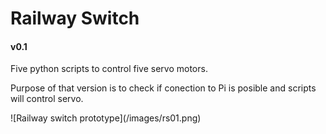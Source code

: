 # Railway Switch



#### v0.1
<p>Five python scripts to control five servo motors.</p>
<p>Purpose of that version is to check if conection to Pi is posible and scripts will control servo.</p> 
![Railway switch prototype](/images/rs01.png)

